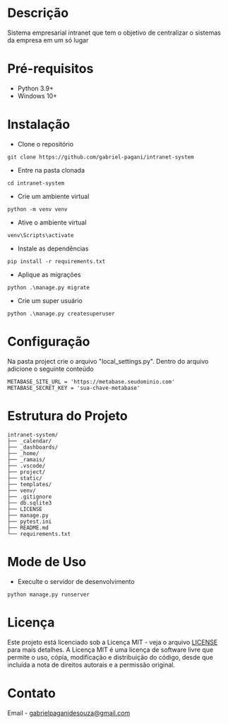 # Descrição
Sistema empresarial intranet que tem o objetivo de centralizar o sistemas da empresa em um só lugar

# Pré-requisitos
- Python 3.9+
- Windows 10+

# Instalação
- Clone o repositório
```
git clone https://github.com/gabriel-pagani/intranet-system
```
- Entre na pasta clonada
```
cd intranet-system
```
- Crie um ambiente virtual
```
python -m venv venv
```
- Ative o ambiente virtual
```
venv\Scripts\activate
```
- Instale as dependências
```
pip install -r requirements.txt
```
- Aplique as migrações
```
python .\manage.py migrate
```
- Crie um super usuário
```
python .\manage.py createsuperuser
```

# Configuração
Na pasta project crie o arquivo "local_settings.py". Dentro do arquivo adicione o seguinte conteúdo
```
METABASE_SITE_URL = 'https://metabase.seudominio.com'
METABASE_SECRET_KEY = 'sua-chave-metabase'
```

# Estrutura do Projeto
```
intranet-system/
├── _calendar/
├── _dashboards/
├── _home/
├── _ramais/
├── .vscode/
├── project/
├── static/
├── templates/
├── venv/
├── .gitignore
├── db.sqlite3
├── LICENSE
├── manage.py
├── pytest.ini
├── README.md
└── requirements.txt
```

# Mode de Uso
- Execulte o servidor de desenvolvimento
```
python manage.py runserver
```

# Licença 
Este projeto está licenciado sob a Licença MIT - veja o arquivo [LICENSE](https://github.com/gabriel-pagani/intranet-system/blob/main/LICENSE) para mais detalhes. A Licença MIT é uma licença de software livre que permite o uso, cópia, modificação e distribuição do código, desde que incluída a nota de direitos autorais e a permissão original.

# Contato 
Email - gabrielpaganidesouza@gmail.com
